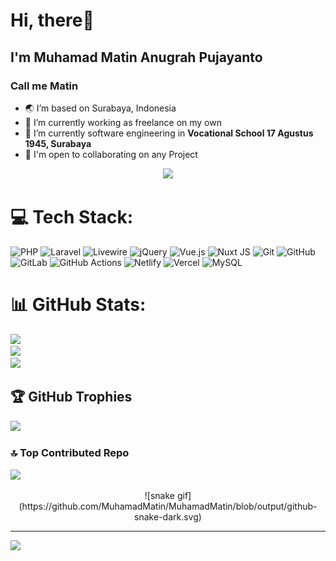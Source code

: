 <h1>Hi, there👋</h1>

<h2>I'm Muhamad Matin Anugrah Pujayanto</h2>
<h3>Call me Matin</h3>

<!-- intro -->
- 🌏 I’m based on Surabaya, Indonesia
- 🔭 I’m currently working as freelance on my own 
- 🌱 I’m currently software engineering in **Vocational School 17 Agustus 1945, Surabaya**
- 🤝 I'm open to collaborating on any Project

<!-- Skill -->  
<!-- <h1 align="center">My Tech👨🏻‍💻</h1>
<p align="center">
  <img src="https://skillicons.dev/icons?i=html,css,js,tailwind,vue,nuxtjs,php,laravel,git,github,gitlab&perline=8" />
</p> -->

<!-- clicked -->
<div align="center">
  
  [![](https://visitcount.itsvg.in/api?id=MuhamadMatin&label=Profile%20Views&color=6&icon=3&pretty=true)](https://visitcount.itsvg.in)
  
</div>


# 💻 Tech Stack:
![PHP](https://img.shields.io/badge/php-%23777BB4.svg?style=for-the-badge&logo=php&logoColor=white) ![Laravel](https://img.shields.io/badge/laravel-%23FF2D20.svg?style=for-the-badge&logo=laravel&logoColor=white) ![Livewire](https://img.shields.io/badge/livewire-%234e56a6.svg?style=for-the-badge&logo=livewire&logoColor=white) ![jQuery](https://img.shields.io/badge/jquery-%230769AD.svg?style=for-the-badge&logo=jquery&logoColor=white) ![Vue.js](https://img.shields.io/badge/vue.js-%2335495e.svg?style=for-the-badge&logo=vuedotjs&logoColor=%234FC08D) ![Nuxt JS](https://img.shields.io/badge/Nuxt-002E3B?style=for-the-badge&logo=nuxt.js&logoColor=#00DC82) ![Git](https://img.shields.io/badge/git-%23F05033.svg?style=for-the-badge&logo=git&logoColor=white) ![GitHub](https://img.shields.io/badge/github-%23121011.svg?style=for-the-badge&logo=github&logoColor=white) ![GitLab](https://img.shields.io/badge/gitlab-%23181717.svg?style=for-the-badge&logo=gitlab&logoColor=white) ![GitHub Actions](https://img.shields.io/badge/github%20actions-%232671E5.svg?style=for-the-badge&logo=githubactions&logoColor=white) ![Netlify](https://img.shields.io/badge/netlify-%23000000.svg?style=for-the-badge&logo=netlify&logoColor=#00C7B7) ![Vercel](https://img.shields.io/badge/vercel-%23000000.svg?style=for-the-badge&logo=vercel&logoColor=white) ![MySQL](https://img.shields.io/badge/mysql-4479A1.svg?style=for-the-badge&logo=mysql&logoColor=white)

# 📊 GitHub Stats:
![](https://github-readme-stats.vercel.app/api?username=MuhamadMatin&theme=dark&hide_border=false&include_all_commits=true&count_private=true)<br/>
![](https://nirzak-streak-stats.vercel.app/?user=MuhamadMatin&theme=dark&hide_border=false)<br/>
![](https://github-readme-stats.vercel.app/api/top-langs/?username=MuhamadMatin&theme=dark&hide_border=false&include_all_commits=true&count_private=true&layout=compact)

## 🏆 GitHub Trophies
![](https://github-profile-trophy.vercel.app/?username=MuhamadMatin&theme=dark&no-frame=false&no-bg=true&margin-w=4)

### 🔝 Top Contributed Repo
![](https://github-contributor-stats.vercel.app/api?username=MuhamadMatin&limit=5&theme=dark&combine_all_yearly_contributions=true)

<!-- snake img -->
<div align="center">
  ![snake gif](https://github.com/MuhamadMatin/MuhamadMatin/blob/output/github-snake-dark.svg)
</div>

---
[![](https://visitcount.itsvg.in/api?id=MuhamadMatin&icon=9&color=4)](https://visitcount.itsvg.in)

<!-- Proudly created with GPRM ( https://gprm.itsvg.in ) -->

